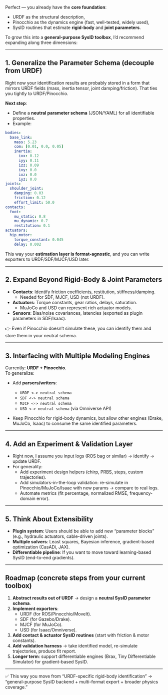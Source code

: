 Perfect — you already have the **core foundation**:

* URDF as the structural description,
* Pinocchio as the dynamics engine (fast, well-tested, widely used),
* SysID routines that estimate **rigid-body** and **joint parameters**.

To grow this into a **general-purpose SysID toolbox**, I’d recommend expanding along three dimensions:

---

## 1. Generalize the **Parameter Schema** (decouple from URDF)

Right now your identification results are probably stored in a form that mirrors URDF fields (mass, inertia tensor, joint damping/friction). That ties you tightly to URDF/Pinocchio.

**Next step**:

* Define a **neutral parameter schema** (JSON/YAML) for all identifiable properties.
* Example:

```yaml
bodies:
  base_link:
    mass: 5.23
    com: [0.01, 0.0, 0.05]
    inertia:
      ixx: 0.12
      iyy: 0.11
      izz: 0.09
      ixy: 0.0
      ixz: 0.0
      iyz: 0.0
joints:
  shoulder_joint:
    damping: 0.03
    friction: 0.12
    effort_limit: 50.0
contacts:
  foot:
    mu_static: 0.8
    mu_dynamic: 0.7
    restitution: 0.1
actuators:
  hip_motor:
    torque_constant: 0.045
    delay: 0.002
```

This way your **estimation layer is format-agnostic**, and you can write exporters to URDF/SDF/MJCF/USD later.

---

## 2. Expand Beyond Rigid-Body & Joint Parameters

* **Contacts**: Identify friction coefficients, restitution, stiffness/damping.
  * Needed for SDF, MJCF, USD (not URDF).
* **Actuators**: Torque constants, gear ratios, delays, saturation.
  * MuJoCo and USD can represent rich actuator models.
* **Sensors**: Bias/noise covariances, latencies (exported as plugin parameters in SDF/Isaac).

👉 Even if Pinocchio doesn’t simulate these, you can identify them and store them in your neutral schema.

---

## 3. Interfacing with Multiple Modeling Engines

Currently: **URDF + Pinocchio**.  
To generalize:

* Add **parsers/writers**:
  * `URDF <-> neutral schema`
  * `SDF <-> neutral schema`
  * `MJCF <-> neutral schema`
  * `USD <-> neutral schema` (via Omniverse API)

* Keep Pinocchio for rigid-body dynamics, but allow other engines (Drake, MuJoCo, Isaac) to consume the same identified parameters.

---

## 4. Add an **Experiment & Validation Layer**

* Right now, I assume you input logs (ROS bag or similar) → identify → update URDF.  
* For generality:
  * Add experiment design helpers (chirp, PRBS, steps, custom trajectories).
  * Add simulators-in-the-loop validation: re-simulate in Pinocchio/MuJoCo/Isaac with new params → compare to real logs.
  * Automate metrics (fit percentage, normalized RMSE, frequency-domain error).

---

## 5. Think About **Extensibility**

* **Plugin system**: Users should be able to add new “parameter blocks” (e.g., hydraulic actuators, cable-driven joints).
* **Multiple solvers**: Least squares, Bayesian inference, gradient-based optimization (CasADi, JAX).
* **Differentiable pipeline**: If you want to move toward learning-based SysID (end-to-end gradients).

---

## Roadmap (concrete steps from your current toolbox)

1. **Abstract results out of URDF** → design a **neutral SysID parameter schema**.
2. **Implement exporters**:
   * URDF (for ROS/Pinocchio/MoveIt).
   * SDF (for Gazebo/Drake).
   * MJCF (for MuJoCo).
   * USD (for Isaac/Omniverse).
3. **Add contact & actuator SysID routines** (start with friction & motor constants).
4. **Add validation harness** → take identified model, re-simulate trajectories, produce fit report.
5. **Longer term**: support differentiable engines (Brax, Tiny Differentiable Simulator) for gradient-based SysID.

---

✅ This way you move from “URDF-specific rigid-body identification” → “general-purpose SysID backend + multi-format export + broader physics coverage.”
